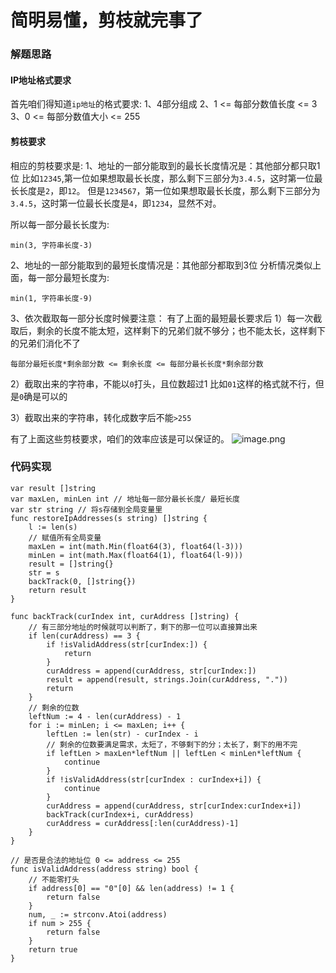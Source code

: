 # 简明易懂，剪枝就完事了
### 解题思路
#### IP地址格式要求
首先咱们得知道``ip地址``的格式要求:
1、4部分组成
2、1 <= 每部分数值长度 <= 3
3、0 <= 每部分数值大小 <= 255
#### 剪枝要求
相应的剪枝要求是:
1、地址的一部分能取到的最长长度情况是：其他部分都只取1位
比如``12345``,第一位如果想取最长长度，那么剩下三部分为``3.4.5``，这时第一位最长长度是``2``，即``12``。
但是``1234567``，第一位如果想取最长长度，那么剩下三部分为``3.4.5``，这时第一位最长长度是``4``，即``1234``，显然不对。

所以每一部分最长长度为: 
```
min(3, 字符串长度-3)
```
2、地址的一部分能取到的最短长度情况是：其他部分都取到3位
分析情况类似上面，每一部分最短长度为: 
```
min(1, 字符串长度-9)
```
3、依次截取每一部分长度时候要注意：
有了上面的最短最长要求后
1）每一次截取后，剩余的长度不能太短，这样剩下的兄弟们就不够分；也不能太长，这样剩下的兄弟们消化不了
```
每部分最短长度*剩余部分数 <= 剩余长度 <= 每部分最长长度*剩余部分数 		
```

2）截取出来的字符串，不能以``0``打头，且位数超过1
比如``01``这样的格式就不行，但是``0``确是可以的

3）截取出来的字符串，转化成数字后不能``>255``


有了上面这些剪枝要求，咱们的效率应该是可以保证的。
![image.png](https://pic.leetcode-cn.com/d77135a41b096ab6bf3e603ea8d9ff132d1fb104ead3f7b4e9a6e8f549d9cb34-image.png)

### 代码实现
```golang
var result []string
var maxLen, minLen int // 地址每一部分最长长度/ 最短长度
var str string // 将s存储到全局变量里
func restoreIpAddresses(s string) []string {
	l := len(s)
	// 赋值所有全局变量
	maxLen = int(math.Min(float64(3), float64(l-3)))
	minLen = int(math.Max(float64(1), float64(l-9)))
	result = []string{}
	str = s
	backTrack(0, []string{})
	return result
}

func backTrack(curIndex int, curAddress []string) {
	// 有三部分地址的时候就可以判断了，剩下的那一位可以直接算出来
	if len(curAddress) == 3 {
		if !isValidAddress(str[curIndex:]) {
			return
		}
		curAddress = append(curAddress, str[curIndex:])
		result = append(result, strings.Join(curAddress, "."))
		return
	}
	// 剩余的位数
	leftNum := 4 - len(curAddress) - 1
	for i := minLen; i <= maxLen; i++ {
		leftLen := len(str) - curIndex - i
		// 剩余的位数要满足需求，太短了，不够剩下的分；太长了，剩下的用不完
		if leftLen > maxLen*leftNum || leftLen < minLen*leftNum {
			continue
		}
		if !isValidAddress(str[curIndex : curIndex+i]) {
			continue
		}
		curAddress = append(curAddress, str[curIndex:curIndex+i])
		backTrack(curIndex+i, curAddress)
		curAddress = curAddress[:len(curAddress)-1]
	}
}

// 是否是合法的地址位 0 <= address <= 255
func isValidAddress(address string) bool {
	// 不能零打头
	if address[0] == "0"[0] && len(address) != 1 {
		return false
	}
	num, _ := strconv.Atoi(address)
	if num > 255 {
		return false
	}
	return true
}

```